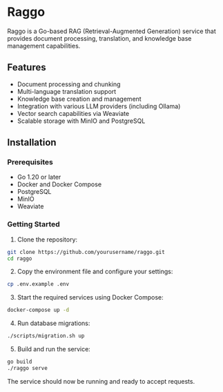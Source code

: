 # Raggo

Raggo is a Go-based RAG (Retrieval-Augmented Generation) service that provides document processing, translation, and knowledge base management capabilities.

## Features

- Document processing and chunking
- Multi-language translation support
- Knowledge base creation and management
- Integration with various LLM providers (including Ollama)
- Vector search capabilities via Weaviate
- Scalable storage with MinIO and PostgreSQL

## Installation

### Prerequisites

- Go 1.20 or later
- Docker and Docker Compose
- PostgreSQL
- MinIO
- Weaviate

### Getting Started

1. Clone the repository:
```bash
git clone https://github.com/yourusername/raggo.git
cd raggo
```

2. Copy the environment file and configure your settings:
```bash
cp .env.example .env
```

3. Start the required services using Docker Compose:
```bash
docker-compose up -d
```

4. Run database migrations:
```bash
./scripts/migration.sh up
```

5. Build and run the service:
```bash
go build
./raggo serve
```

The service should now be running and ready to accept requests.
